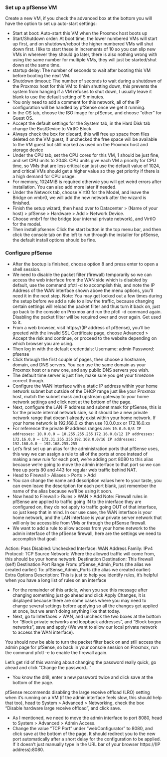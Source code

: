 ### Set up a pfSense VM
Create a new VM, if you check the advanced box at the bottom you will have the option to set up auto-start settings:

- Start at boot: Auto-start this VM when the Proxmox host boots up
- Start/Shutdown order: At boot time, the lower numbered VMs will start up first, and on shutdown/reboot the higher numbered VMs will shut down first. I like to start these in increments of 10 so you can slip new VMs in wherever they should go later, there is also nothing wrong with using the same number for multiple VMs, they will just be started/shut down at the same time.
- startup delay: The number of seconds to wait after booting this VM before booting the next VM.
- Shutdown timeout: The number of seconds to wait during a shutdown of the Proxmox host for this VM to finish shutting down, this prevents the system from hanging if a VM refuses to shut down, I usually leave it blank to use the default setting of 5 minutes.
- You only need to add a comment for this network, all of the IP configuration will be handled by pfSense once we get it running.
- In the OS tab, choose the ISO image for pfSense, and choose “other” for Guest OS.
- Accept the default settings for the System tab, in the Hard Disk tab change the Bus/Device to VirtIO Block.
- Always check the box for discard, this will free up space from files deleted on the VM guest, if unchecked the free space will be available to the VM guest but still marked as used on the Proxmox host and storage device
- Under the CPU tab, set the CPU cores for this VM, 1 should be just fine, and set CPU units to 2048. CPU units give each VM a priority for CPU time, so VMs that are less critical can just use the default value of 1024, and critical VMs should get a higher value so they get priority if there is a high demand for CPU usage.
- For memory, 1024MiB is required otherwie you will get weird errors after installation. You can also add more later if needed. 
- Under the Network tab, choose VirtIO for the Model, and leave the Bridge on vmbr0, we will add the new network after the wizard is finished.
- Finish the setup wizard, then head over to Datacenter > (Name of your host) > pfSense > Hardware > Add > Network Device.
- Choose vmbr1 for the bridge (our internal private network), and VirtIO for the model.
- Then install pfsense: Click the start button in the top menu bar, and then click the console tab on the left to run through the installer for pfSense, the default install options should be fine.

### Configure pfSense
- After the bootup is finished, choose option 8 and press enter to open a shell session.
- We need to disable the packet filter (firewall) temporarily so we can access the web interface from the WAN side which is disabled by default, use the command pfctl -d to accomplish this, and note the IP Address of the WAN interface shown above the menu options, you’ll need it in the next step.
Note: You may get locked out a few times during the setup before we add a rule to allow the traffic, because changing certain settings will reload the packet filter and thus turn it back on, just go back to the console on Proxmox and run the pfctl -d command again. Disabling the packet filter will be required over and over again. Get used to it.
- From a web browser, visit https://(IP address of pfSense), you’ll be greeted with the invalid SSL Certificate page, choose Advanced > Accept the risk and continue, or proceed to the website depending on which browser you are using. 
- Then log in with the default credentials: Username: admin Password: pfsense
- Click through the first couple of pages, then choose a hostname, domain, and DNS servers. You can use the same domain as your Proxmox host or a new one, and any public DNS servers you wish.
- The default time server is just fine, make sure you get your timezone correct though.
- Configure the WAN interface with a static IP address within your home network subnet but outside of the DHCP range just like your Proxmox host, match the subnet mask and upstream gateway to your home network settings and click next at the bottom of the page.
- Next, configure the LAN IP address and subnet mask for pfSense, this is for the private internal network side, so it should be a new private network range that doesn’t already exist within your home network. If your home network is 192.168.0.xx then use 10.0.0.xx or 172.16.0.xx 
- For reference the private IP address ranges are: 
`10.0.0.0/8 IP addresses: 10.0.0.0 – 10.255.255.255`
`172.16.0.0/12 IP addresses: 172.16.0.0 – 172.31.255.255`
`192.168.0.0/16 IP addresses: 192.168.0.0 – 192.168.255.255`
- Let’s first set up an alias for the administration ports that pfSense uses, this way we can assign a rule to all of the ports at once instead of making a new rule for each port, we’re adding port 8080 to this alias because we’re going to move the admin interface to that port so we can free up ports 80 and 443 for regular web traffic behind NAT.
- Head to Firewall > Aliases > Ports > Add
- You can change the name and description values here to your taste, you can even leave the description for each port blank, just remember the name of the alias because we’ll be using it soon.
- Now head to Firewall > Rules > WAN > Add
Note: Firewall rules in pfSense are applied to traffic going IN to the interface they are configured on, they do not apply to traffic going OUT of that interface, so just keep that in mind. In our use case, the WAN interface is your home network, and the LAN interface is your private server network that will only be accessible from VMs or through the pfSense firewall.
- We want to add a rule to allow access from your home network to the admin interface of the pfSense firewall, here are the settings we need to accomplish that goal:

Action: Pass
Disabled: Unchecked
Interface: WAN
Address Family: IPv4
Protocol: TCP
Source
Network: Where the allowed traffic will come from, this should be your home network.
Destination
Destination: This firewall (self)
Destination Port Range
From: pfSense_Admin_Ports (the alias we created earlier)
To: pfSense_Admin_Ports (the alias we created earlier)
Extra Options
Description: This is just to help you identify rules, it’s helpful when you have a long list of rules on an interface
- For the remainder of this article, when you see this message after changing something just go ahead and click Apply Changes, it is displayed because there are some cases where you may need to change several settings before applying so all the changes get applied at once, but we aren’t doing anything like that today.
- Next, go to Interfaces > WAN, and uncheck the two boxes at the bottom for “Block private networks and loopback addresses”, and “Block bogon networks”, save and apply (We want to allow our local private network to access the WAN interface).

You should now be able to turn the packet filter back on and still access the admin page for pfSense, so back in your console session on Proxmox, run the command pfctl -e to enable the firewall again.

Let’s get rid of this warning about changing the password really quick, go ahead and click “Change the password…”
- You know the drill, enter a new password twice and click save at the bottom of the page.

pfSense recommends disabling the large receive offload (LRO) setting when it’s running on a VM (if the admin interface feels slow, this should help that too), head to System > Advanced > Networking, check the box “Disable hardware large receive offload”, and click save.
- As I mentioned, we need to move the admin interface to port 8080, head to System > Advanced > Admin Access.
- Change the value “TCP Port” under “webConfigurator” to 8080, and click save at the bottom of the page. It should redirect you to the new port automatically after a short delay for the configuration to be applied. If it doesn’t just manually type in the URL bar of your browser https://(IP address):8080.



